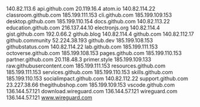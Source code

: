 140.82.113.6 api.github.com
20.119.16.4 atom.io
140.82.114.22 classroom.github.com
185.199.111.153 cli.github.com
185.199.109.153 desktop.github.com
185.199.110.154 docs.github.com
140.82.113.22 education.github.com
216.137.44.10 electronjs.org
140.82.114.4 gist.github.com
192.0.66.2 github.blog
140.82.114.4 github.com
140.82.112.17 github.community
52.224.38.193 github.dev
185.199.108.153 githubstatus.com
140.82.114.22 lab.github.com
185.199.111.153 octoverse.github.com
185.199.108.153 pages.github.com
185.199.110.153 partner.github.com
20.118.48.3 primer.style
185.199.109.133 raw.githubusercontent.com
185.199.111.153 resources.github.com
185.199.111.153 services.github.com
185.199.110.153 skills.github.com
185.199.110.153 socialimpact.github.com
140.82.112.22 support.github.com
23.227.38.66 thegithubshop.com
185.199.109.153 vscode.github.com
136.144.57.121 download.wireguard.com
136.144.57.121 wireguard.com
136.144.57.121 www.wireguard.com
